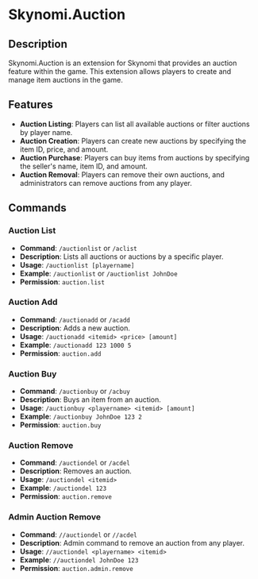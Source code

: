 # Skynomi.Auction

## Description

Skynomi.Auction is an extension for Skynomi that provides an auction feature within the game. This extension allows players to create and manage item auctions in the game.

## Features

- **Auction Listing**: Players can list all available auctions or filter auctions by player name.
- **Auction Creation**: Players can create new auctions by specifying the item ID, price, and amount.
- **Auction Purchase**: Players can buy items from auctions by specifying the seller's name, item ID, and amount.
- **Auction Removal**: Players can remove their own auctions, and administrators can remove auctions from any player.

## Commands

### Auction List

- **Command**: `/auctionlist` or `/aclist`
- **Description**: Lists all auctions or auctions by a specific player.
- **Usage**: `/auctionlist [playername]`
- **Example**: `/auctionlist` or `/auctionlist JohnDoe`
- **Permission**: `auction.list`

### Auction Add

- **Command**: `/auctionadd` or `/acadd`
- **Description**: Adds a new auction.
- **Usage**: `/auctionadd <itemid> <price> [amount]`
- **Example**: `/auctionadd 123 1000 5`
- **Permission**: `auction.add`

### Auction Buy

- **Command**: `/auctionbuy` or `/acbuy`
- **Description**: Buys an item from an auction.
- **Usage**: `/auctionbuy <playername> <itemid> [amount]`
- **Example**: `/auctionbuy JohnDoe 123 2`
- **Permission**: `auction.buy`

### Auction Remove

- **Command**: `/auctiondel` or `/acdel`
- **Description**: Removes an auction.
- **Usage**: `/auctiondel <itemid>`
- **Example**: `/auctiondel 123`
- **Permission**: `auction.remove`

### Admin Auction Remove

- **Command**: `//auctiondel` or `//acdel`
- **Description**: Admin command to remove an auction from any player.
- **Usage**: `//auctiondel <playername> <itemid>`
- **Example**: `//auctiondel JohnDoe 123`
- **Permission**: `auction.admin.remove`
